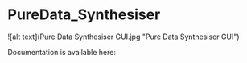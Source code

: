 # PureData_Synthesiser

![alt text](Pure Data Synthesiser GUI.jpg "Pure Data Synthesiser GUI")

Documentation is available here:
